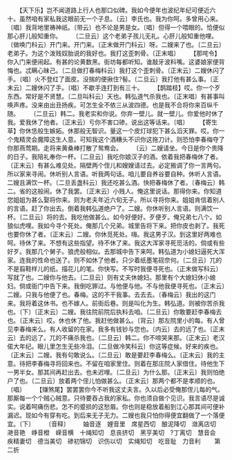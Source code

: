 <!-- { "loadSidebar": true } -->
　　【天下乐】岂不闻道路上行人也那口似碑。我如今便年也波纪年纪可便近六十。虽然咱有家私我这眼前无一个子息。〔云〕李氏也。我为你呵。多曾用心来。〔唱〕我背地里祷神祇。〔带云〕也不论是男是女。〔唱〕但得一个喂眼的。恰便似那心肝儿般知重你。
　　〔二旦云〕这个老弟子孩儿无礼。心肝儿般知重他哩。〔做唤门科云〕开门来。开门来。〔正末做开门科云〕呀。二嫂来了也。〔二旦云〕老弟子。为这个泼贱奴胎说的我好也。我打这歪刺骨。〔正末唱〕
　　【那咤令】你入门来便闹起。有甚的论黄数黑。街坊每都听知。谁敲牙波料嘴。这婆娘家便背悔也。忒瞒心昧己。〔二旦做打春梅科云〕我打这个歪刺骨。〔正末云〕二嫂休闪了手。〔唱〕火不登红了面皮。没揣的便揪住?髻。〔二旦云〕我打他有甚么事。〔正末云〕二嫂休闪了手。〔唱〕不歇手连打到有三十。
　　【鹊踏枝】哎。你一个歹东西。常好是不贤慧。〔二旦叫科云〕天也。韩弘道气杀我也。〔正末唱〕有甚事叫唤声疼。没来由出丑扬疾。可怎生全不依三从波四德。也是我不合将你来百纵千随。
　　〔二旦云〕韩二。我老实和你说。你弃一壁儿。就一壁儿。你爱他时休了我。爱我休了他者。〔正末云〕亏你不害口碜。说出这等话来。〔唱〕
　　【寄生草】你休恁般生嫉妬。休那般无智识。量这一个皮灯球犯下甚么滔天罪。哎。你一个鬼精灵会魔障这生人意。可知我这个酒糟头不识你这拖刀计。则恐怕李春梅夺了你那燕莺期。走将来黄桑棒打散了鸳鸯会。
　　〔云〕二嫂请坐。今日是你个贵降的日子。我陪礼奉你一杯。〔二旦云〕我吃你娘汉子的酒。依着我把春梅休了者。〔正末云〕有甚么难见处。隔壁两个侄儿和嫂嫂请过去。必定搬调了你一言两句。所以家来寻闹。休听别人言语。听我两句话。咱儿要自养谷要自种。休听人言语。二嫂且满饮一杯。〔二旦丢盏科云〕我还吃甚么酒。快把春梅休了者。〔春梅云〕韩二。省的这般闹。休了我罢。〔正末云〕小贱人。俺这里说话。那得你来。你知道您姐姐为甚么娶将你来。则为老夫年近六旬无子。所以寻将你来。姐姐肯信着别人的言语。赶了你出去。倒着我韩弘道绝户了。二嫂。你休听别人言语。则满饮一杯。〔二旦云〕将的去。我吃他做甚么。如今好便好。歹便歹。俺兄弟七八个。如狼似虎哩。我如今寻个死处。俺那几个兄弟。城里告将下来。把你皮也剥了。我死也要你休了者。〔正末云〕二嫂。你休觅死处。嗨。我这男子汉。到这里好两难也呵。待休了来。不想有这些指望。待不休了来。我这大浑家寻死觅活的。倘或有些好歹。我那几个舅子。狼虎般相似。去那城中告下来呵。韩弘道为小媳妇逼死大浑家。连我的性命也送了。则不如休了他者。只少着纸墨笔砚奈何。〔二旦云〕兀的不是翦鞋样儿的纸。描花儿的笔。你快写。不写时我便寻死也。〔正末做写科云〕写就了也。二嫂你与他去。〔二旦云〕则有丈夫休媳妇。那里有个大媳妇休小媳妇。倘或衙门中告下来。我倒吃罪过。与他便与他。不与他我便寻死也。〔正末云〕二嫂。只我与他便了也。春梅。这的不干我事。去去去。〔春梅云〕我出的这门来。我将着这休书。也不嫁人。前街后巷。则是叫化为生。韩弘道。则被你苦杀我也。〔下〕〔正末云〕二嫂。我往院前院后执料去咱。〔二旦云〕你敢要赶李春梅去也。〔正末云〕哎。休也休了他。我赶他做甚么。〔背云〕那左院里小的每。有人曾见李春梅来么。有人收留的在家。我多有钱钞与您也。〔内云〕去的远了也。〔正末云〕去的远了。兀的不痛杀我也。〔二旦云〕韩二。你不啼哭来那。〔正末云〕老汉偌大年纪。眼儿里怎生无些冷泪。〔二旦做冷笑科云〕你这等症候。好来的疾也。〔正末云〕二嫂。我有句敢说么。〔二旦云〕敢是要赶李春梅么。〔正末云〕我的主意。待把李春梅寻将回来也。不留在咱家里住。则着在那庄院人家借住。待他生下一男半女。那其间再赶出去。也未迟哩。〔二旦云〕为什么那。〔正末云〕我则怕绝户了也。〔二旦云〕放着两个侄儿怕做甚么。〔正末云〕那两个都不是孝顺的也。〔唱〕
　　【赚煞尾】罢罢罢你今不听我这丈夫言。久以后必受俺那侄儿每的气。那厮每一个个贼心贼意。只待要吞占我的家私。你也须自做个见识。我言语尽是诚实。说着呵痛伤悲。怎不的蹙损的这愁眉。你也则是稳放着船到江心那其间可便补漏迟。现如今有穿有吃。到后来无子无力。二嫂也我只怕你得便宜翻做了一个落便宜。〔下〕
　　〔音释〕
　　妯音逐　娌音里　席星西切　酿泥降切　潋离店切　滟音艳　峥音橙　嵘音横　十绳知切　息丧挤切　黑亨美切　?丁离切　慧音会　疾精妻切　德当美切　碜初锦切　识伤以切　实绳知切　吃音耻　力音利
　　第二折
